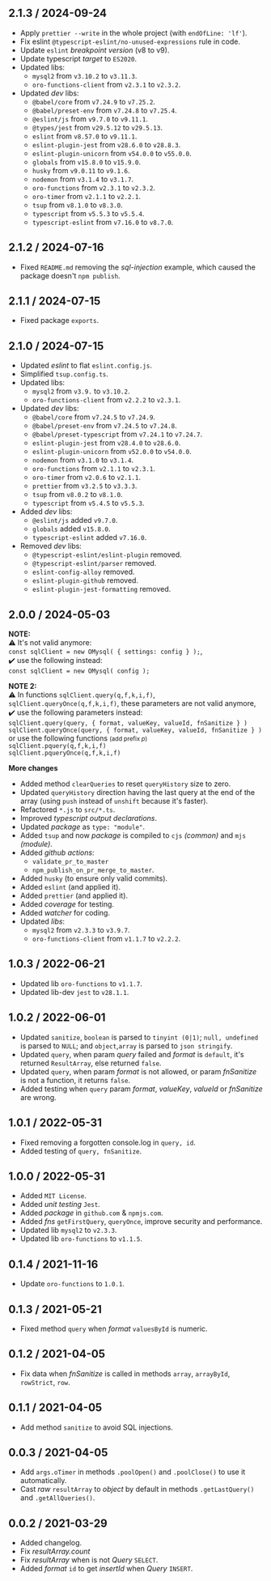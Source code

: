 ## 2.1.3 / 2024-09-24

- Apply `prettier --write` in the whole project (with `endOfLine: 'lf'`).
- Fix eslint `@typescript-eslint/no-unused-expressions` rule in code.
- Update `eslint` _breakpoint version_ (v8 to v9).
- Update typescript _target_ to `ES2020`.
- Updated libs:
  - `mysql2` from `v3.10.2` to `v3.11.3`.
  - `oro-functions-client` from `v2.3.1` to `v2.3.2`.
- Updated _dev_ libs:
  - `@babel/core` from `v7.24.9` to `v7.25.2`.
  - `@babel/preset-env` from `v7.24.8` to `v7.25.4`.
  - `@eslint/js` from `v9.7.0` to `v9.11.1`.
  - `@types/jest` from `v29.5.12` to `v29.5.13`.
  - `eslint` from `v8.57.0` to `v9.11.1`.
  - `eslint-plugin-jest` from `v28.6.0` to `v28.8.3`.
  - `eslint-plugin-unicorn` from `v54.0.0` to `v55.0.0`.
  - `globals` from `v15.8.0` to `v15.9.0`.
  - `husky` from `v9.0.11` to `v9.1.6`.
  - `nodemon` from `v3.1.4` to `v3.1.7`.
  - `oro-functions` from `v2.3.1` to `v2.3.2`.
  - `oro-timer` from `v2.1.1` to `v2.2.1`.
  - `tsup` from `v8.1.0` to `v8.3.0`.
  - `typescript` from `v5.5.3` to `v5.5.4`.
  - `typescript-eslint` from `v7.16.0` to `v8.7.0`.

## 2.1.2 / 2024-07-16

- Fixed `README.md` removing the _sql-injection_ example, which caused the package doesn't `npm publish`.

## 2.1.1 / 2024-07-15

- Fixed package `exports`.

## 2.1.0 / 2024-07-15

- Updated _eslint_ to flat `eslint.config.js`.
- Simplified `tsup.config.ts`.
- Updated libs:
  - `mysql2` from `v3.9.` to `v3.10.2`.
  - `oro-functions-client` from `v2.2.2` to `v2.3.1`.
- Updated _dev_ libs:
  - `@babel/core` from `v7.24.5` to `v7.24.9`.
  - `@babel/preset-env` from `v7.24.5` to `v7.24.8`.
  - `@babel/preset-typescript` from `v7.24.1` to `v7.24.7`.
  - `eslint-plugin-jest` from `v28.4.0` to `v28.6.0`.
  - `eslint-plugin-unicorn` from `v52.0.0` to `v54.0.0`.
  - `nodemon` from `v3.1.0` to `v3.1.4`.
  - `oro-functions` from `v2.1.1` to `v2.3.1`.
  - `oro-timer` from `v2.0.6` to `v2.1.1`.
  - `prettier` from `v3.2.5` to `v3.3.3`.
  - `tsup` from `v8.0.2` to `v8.1.0`.
  - `typescript` from `v5.4.5` to `v5.5.3`.
- Added _dev_ libs:
  - `@eslint/js` added `v9.7.0`.
  - `globals` added `v15.8.0`.
  - `typescript-eslint` added `v7.16.0`.
- Removed _dev_ libs:
  - `@typescript-eslint/eslint-plugin` removed.
  - `@typescript-eslint/parser` removed.
  - `eslint-config-alloy` removed.
  - `eslint-plugin-github` removed.
  - `eslint-plugin-jest-formatting` removed.

## 2.0.0 / 2024-05-03

**NOTE:**<br>
⚠️ It's not valid anymore:<br>`const sqlClient = new OMysql( { settings: config } );`,<br>
✔️ use the following instead:<br>`const sqlClient = new OMysql( config );`

**NOTE 2:**<br>
⚠️ In functions `sqlClient.query(q,f,k,i,f)`, `sqlClient.queryOnce(q,f,k,i,f)`, these parameters are not valid anymore,<br>
✔️ use the following parameters instead:
<br>`sqlClient.query(query, { format, valueKey, valueId, fnSanitize } )`
<br>`sqlClient.queryOnce(query, { format, valueKey, valueId, fnSanitize } )`
<br>or use the following functions <small>(add prefix _p_)</small>
<br>`sqlClient.pquery(q,f,k,i,f)`
<br>`sqlClient.pqueryOnce(q,f,k,i,f)`

**More changes**

- Added method `clearQueries` to reset `queryHistory` size to zero.
- Updated `queryHistory` direction having the last query at the end of the array (using `push` instead of `unshift` because it's faster).
- Refactored `*.js` to `src/*.ts`.
- Improved _typescript output declarations_.
- Updated _package_ as `type: "module"`.
- Added `tsup` and now _package_ is compiled to `cjs` _(common)_ and `mjs` _(module)_.
- Added _github actions_:
  - `validate_pr_to_master`
  - `npm_publish_on_pr_merge_to_master`.
- Added `husky` (to ensure only valid commits).
- Added `eslint` (and applied it).
- Added `prettier` (and applied it).
- Added _coverage_ for testing.
- Added _watcher_ for coding.
- Updated _libs_:
  - `mysql2` from `v2.3.3` to `v3.9.7`.
  - `oro-functions-client` from `v1.1.7` to `v2.2.2`.

## 1.0.3 / 2022-06-21

- Updated lib `oro-functions` to `v1.1.7`.
- Updated lib-dev `jest` to `v28.1.1`.

## 1.0.2 / 2022-06-01

- Updated `sanitize`, `boolean` is parsed to `tinyint (0|1)`; `null, undefined` is parsed to `NULL`; and `object`,`array` is parsed to `json stringify`.
- Updated `query`, when param _query_ failed and _format_ is `default`, it's returned `ResultArray`, else returned `false`.
- Updated `query`, when param _format_ is not allowed, or param _fnSanitize_ is not a function, it returns `false`.
- Added testing when `query` param _format_, _valueKey_, _valueId_ or _fnSanitize_ are wrong.

## 1.0.1 / 2022-05-31

- Fixed removing a forgotten console.log in `query, id`.
- Added testing of `query, fnSanitize`.

## 1.0.0 / 2022-05-31

- Added `MIT License`.
- Added _unit testing_ `Jest`.
- Added _package_ in `github.com` & `npmjs.com`.
- Added _fns_ `getFirstQuery`, `queryOnce`, improve security and performance.
- Updated lib `mysql2` to `v2.3.3`.
- Updated lib `oro-functions` to `v1.1.5`.

## 0.1.4 / 2021-11-16

- Update `oro-functions` to `1.0.1`.

## 0.1.3 / 2021-05-21

- Fixed method `query` when _format_ `valuesById` is numeric.

## 0.1.2 / 2021-04-05

- Fix data when _fnSanitize_ is called in methods `array`, `arrayById`, `rowStrict`, `row`.

## 0.1.1 / 2021-04-05

- Add method `sanitize` to avoid SQL injections.

## 0.0.3 / 2021-04-05

- Add `args.oTimer` in methods `.poolOpen()` and `.poolClose()` to use it automatically.
- Cast _raw_ `resultArray` to _object_ by default in methods `.getLastQuery()` and `.getAllQueries()`.

## 0.0.2 / 2021-03-29

- Added changelog.
- Fix _resultArray.count_
- Fix _resultArray_ when is not _Query_ `SELECT`.
- Added _format_ `id` to get _insertId_ when _Query_ `INSERT`.
